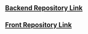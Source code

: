 ## [Backend Repository Link](https://github.com/hessennasser/codecache-manager-backend)

## [Front Repository Link](https://github.com/hessennasser/codecache-manager)